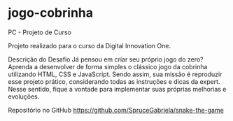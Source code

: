 # jogo-cobrinha

PC - Projeto de Curso

Projeto realizado para o curso da Digital Innovation One.

Descrição do Desafio
Já pensou em criar seu próprio jogo do zero? Aprenda a desenvolver de forma simples o clássico jogo da cobrinha utilizando HTML, CSS e JavaScript. Sendo assim, sua missão é reproduzir esse projeto prático, considerando todas as instruções e dicas da expert. Nesse sentido, fique a vontade para implementar suas próprias melhorias e evoluções.

Repositório no GitHub https://github.com/SpruceGabriela/snake-the-game
